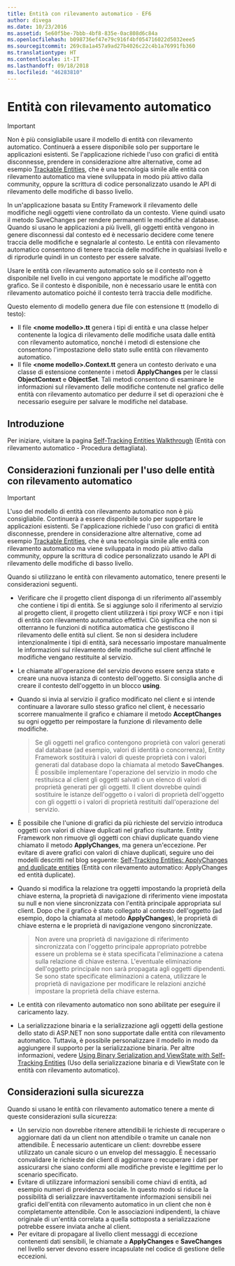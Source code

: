 ```yaml
---
title: Entità con rilevamento automatico - EF6
author: divega
ms.date: 10/23/2016
ms.assetid: 5e60f5be-7bbb-4bf8-835e-0ac808d6c84a
ms.openlocfilehash: b098736ef47e79c916f4bf054716022d5032eee5
ms.sourcegitcommit: 269c8a1a457a9ad27b4026c22c4b1a76991fb360
ms.translationtype: HT
ms.contentlocale: it-IT
ms.lasthandoff: 09/18/2018
ms.locfileid: "46283810"
---
```

# <a name="self-tracking-entities"></a>Entità con rilevamento automatico

> [!IMPORTANT]
> Non è più consigliabile usare il modello di entità con rilevamento automatico. Continuerà a essere disponibile solo per supportare le applicazioni esistenti. Se l'applicazione richiede l'uso con grafici di entità disconnesse, prendere in considerazione altre alternative, come ad esempio [Trackable Entities](http://trackableentities.github.io/), che è una tecnologia simile alle entità con rilevamento automatico ma viene sviluppata in modo più attivo dalla community, oppure la scrittura di codice personalizzato usando le API di rilevamento delle modifiche di basso livello.

In un'applicazione basata su Entity Framework il rilevamento delle modifiche negli oggetti viene controllato da un contesto. Viene quindi usato il metodo SaveChanges per rendere permanenti le modifiche al database. Quando si usano le applicazioni a più livelli, gli oggetti entità vengono in genere disconnessi dal contesto ed è necessario decidere come tenere traccia delle modifiche e segnalarle al contesto. Le entità con rilevamento automatico consentono di tenere traccia delle modifiche in qualsiasi livello e di riprodurle quindi in un contesto per essere salvate.  

Usare le entità con rilevamento automatico solo se il contesto non è disponibile nel livello in cui vengono apportate le modifiche all'oggetto grafico. Se il contesto è disponibile, non è necessario usare le entità con rilevamento automatico poiché il contesto terrà traccia delle modifiche.  

Questo elemento di modello genera due file con estensione tt (modello di testo):  

- Il file **\<nome modello\>.tt** genera i tipi di entità e una classe helper contenente la logica di rilevamento delle modifiche usata dalle entità con rilevamento automatico, nonché i metodi di estensione che consentono l'impostazione dello stato sulle entità con rilevamento automatico.  
- Il file **\<nome modello\>.Context.tt** genera un contesto derivato e una classe di estensione contenente i metodi **ApplyChanges** per le classi **ObjectContext** e **ObjectSet**. Tali metodi consentono di esaminare le informazioni sul rilevamento delle modifiche contenute nel grafico delle entità con rilevamento automatico per dedurre il set di operazioni che è necessario eseguire per salvare le modifiche nel database.  

## <a name="get-started"></a>Introduzione  

Per iniziare, visitare la pagina [Self-Tracking Entities Walkthrough](walkthrough.md) (Entità con rilevamento automatico - Procedura dettagliata).  

## <a name="functional-considerations-when-working-with-self-tracking-entities"></a>Considerazioni funzionali per l'uso delle entità con rilevamento automatico  
> [!IMPORTANT]
> L'uso del modello di entità con rilevamento automatico non è più consigliabile. Continuerà a essere disponibile solo per supportare le applicazioni esistenti. Se l'applicazione richiede l'uso con grafici di entità disconnesse, prendere in considerazione altre alternative, come ad esempio [Trackable Entities](http://trackableentities.github.io/), che è una tecnologia simile alle entità con rilevamento automatico ma viene sviluppata in modo più attivo dalla community, oppure la scrittura di codice personalizzato usando le API di rilevamento delle modifiche di basso livello.

Quando si utilizzano le entità con rilevamento automatico, tenere presenti le considerazioni seguenti.  

- Verificare che il progetto client disponga di un riferimento all'assembly che contiene i tipi di entità. Se si aggiunge solo il riferimento al servizio al progetto client, il progetto client utilizzerà i tipi proxy WCF e non i tipi di entità con rilevamento automatico effettivi. Ciò significa che non si otterranno le funzioni di notifica automatica che gestiscono il rilevamento delle entità sul client. Se non si desidera includere intenzionalmente i tipi di entità, sarà necessario impostare manualmente le informazioni sul rilevamento delle modifiche sul client affinché le modifiche vengano restituite al servizio.  
- Le chiamate all'operazione del servizio devono essere senza stato e creare una nuova istanza di contesto dell'oggetto. Si consiglia anche di creare il contesto dell'oggetto in un blocco **using**.  
- Quando si invia al servizio il grafico modificato nel client e si intende continuare a lavorare sullo stesso grafico nel client, è necessario scorrere manualmente il grafico e chiamare il metodo **AcceptChanges** su ogni oggetto per reimpostare la funzione di rilevamento delle modifiche.  

    > Se gli oggetti nel grafico contengono proprietà con valori generati dal database (ad esempio, valori di identità o concorrenza), Entity Framework sostituirà i valori di queste proprietà con i valori generati dal database dopo la chiamata al metodo **SaveChanges**. È possibile implementare l'operazione del servizio in modo che restituisca al client gli oggetti salvati o un elenco di valori di proprietà generati per gli oggetti. Il client dovrebbe quindi sostituire le istanze dell'oggetto o i valori di proprietà dell'oggetto con gli oggetti o i valori di proprietà restituiti dall'operazione del servizio.  
- È possibile che l'unione di grafici da più richieste del servizio introduca oggetti con valori di chiave duplicati nel grafico risultante. Entity Framework non rimuove gli oggetti con chiavi duplicate quando viene chiamato il metodo **ApplyChanges**, ma genera un'eccezione. Per evitare di avere grafici con valori di chiave duplicati, seguire uno dei modelli descritti nel blog seguente: [Self-Tracking Entities: ApplyChanges and duplicate entities](https://go.microsoft.com/fwlink/?LinkID=205119&clcid=0x409) (Entità con rilevamento automatico: ApplyChanges ed entità duplicate).  
- Quando si modifica la relazione tra oggetti impostando la proprietà della chiave esterna, la proprietà di navigazione di riferimento viene impostata su null e non viene sincronizzata con l'entità principale appropriata sul client. Dopo che il grafico è stato collegato al contesto dell'oggetto (ad esempio, dopo la chiamata al metodo **ApplyChanges**), le proprietà di chiave esterna e le proprietà di navigazione vengono sincronizzate.  

    > Non avere una proprietà di navigazione di riferimento sincronizzata con l'oggetto principale appropriato potrebbe essere un problema se è stata specificata l'eliminazione a catena sulla relazione di chiave esterna. L'eventuale eliminazione dell'oggetto principale non sarà propagata agli oggetti dipendenti. Se sono state specificate eliminazioni a catena, utilizzare le proprietà di navigazione per modificare le relazioni anziché impostare la proprietà della chiave esterna.  
- Le entità con rilevamento automatico non sono abilitate per eseguire il caricamento lazy.  
- La serializzazione binaria e la serializzazione agli oggetti della gestione dello stato di ASP.NET non sono supportate dalle entità con rilevamento automatico. Tuttavia, è possibile personalizzare il modello in modo da aggiungere il supporto per la serializzazione binaria. Per altre informazioni, vedere [Using Binary Serialization and ViewState with Self-Tracking Entities](https://go.microsoft.com/fwlink/?LinkId=199208) (Uso della serializzazione binaria e di ViewState con le entità con rilevamento automatico).  

## <a name="security-considerations"></a>Considerazioni sulla sicurezza  

Quando si usano le entità con rilevamento automatico tenere a mente di queste considerazioni sulla sicurezza:  

- Un servizio non dovrebbe ritenere attendibili le richieste di recuperare o aggiornare dati da un client non attendibile o tramite un canale non attendibile. È necessario autenticare un client: dovrebbe essere utilizzato un canale sicuro o un envelop del messaggio. È necessario convalidare le richieste dei client di aggiornare o recuperare i dati per assicurarsi che siano conformi alle modifiche previste e legittime per lo scenario specificato.  
- Evitare di utilizzare informazioni sensibili come chiavi di entità, ad esempio numeri di previdenza sociale. In questo modo si riduce la possibilità di serializzare inavvertitamente informazioni sensibili nei grafici dell'entità con rilevamento automatico in un client che non è completamente attendibile. Con le associazioni indipendenti, la chiave originale di un'entità correlata a quella sottoposta a serializzazione potrebbe essere inviata anche al client.  
- Per evitare di propagare al livello client messaggi di eccezione contenenti dati sensibili, le chiamate a **ApplyChanges** e **SaveChanges** nel livello server devono essere incapsulate nel codice di gestione delle eccezioni.  
